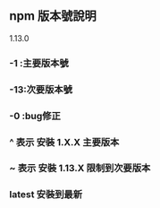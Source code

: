 ## npm 版本號說明
1.13.0
### -1 :主要版本號
### -13:次要版本號
### -0 :bug修正

### ^ 表示 安裝 1.X.X  主要版本
### ~ 表示 安裝 1.13.X 限制到次要版本
### latest 安裝到最新
